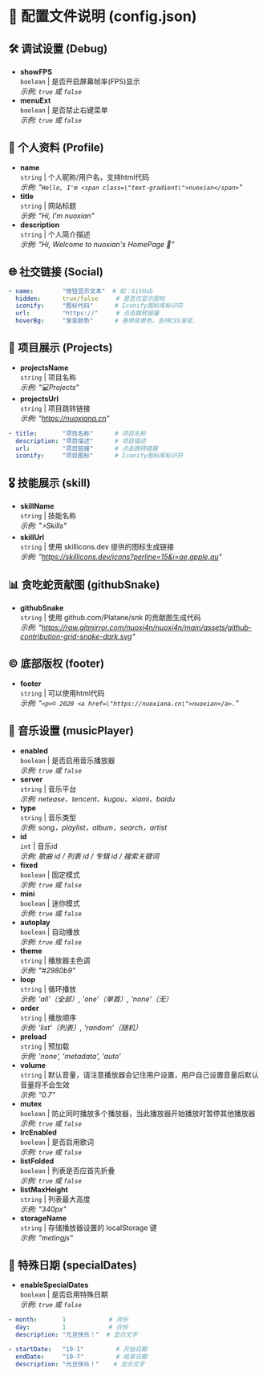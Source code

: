 # 📁 配置文件说明 (config.json)

## 🛠 调试设置 (Debug)
- **showFPS**  
  `boolean` | 是否开启屏幕帧率(FPS)显示  
  *示例: `true` 或 `false`*
- **menuExt**  
  `boolean` | 是否禁止右键菜单  
  *示例: `true` 或 `false`*

## 👤 个人资料 (Profile)
- **name**  
  `string` | 个人昵称/用户名，支持html代码  
  *示例: "```Hello, I'm <span class=\"text-gradient\">nuoxian</span>```"*
- **title**  
  `string` | 网站标题  
  *示例: "Hi, I'm nuoxian"*
- **description**  
  `string` | 个人简介描述  
  *示例: "Hi, Welcome to nuoxian's HomePage 👋"*

## 🌐 社交链接 (Social)
```yaml
- name:        "按钮显示文本"  # 如：GitHub
  hidden:      true/false     # 是否仅显示图标
  iconify:     "图标代码"      # Iconify图标库标识符
  url:         "https://"     # 点击跳转链接
  hoverBg:     "渐变颜色"      # 悬停背景色，支持CSS渐变、
```

## 📁 项目展示 (Projects)
- **projectsName**  
  `string` | 项目名称  
  *示例: "💻Projects"*
- **projectsUrl**  
  `string` | 项目跳转链接  
  *示例: "https://nuoxiana.cn"*
```yaml
- title:       "项目名称"      # 项目名称
  description: "项目描述"      # 项目描述
  url:         "项目链接"      # 点击跳转链接
  iconify:     "项目图标"      # Iconify图标库标识符
```

## 🎖️ 技能展示 (skill)
- **skillName**  
  `string` | 技能名称  
  *示例: "⚡Skills"*
- **skillUrl**  
  `string` | 使用 skillicons.dev 提供的图标生成链接  
  *示例: "https://skillicons.dev/icons?perline=15&i=ae,apple,au"*

## 📊 贪吃蛇贡献图 (githubSnake)
- **githubSnake**  
  `string` | 使用 github.com/Platane/snk 的贡献图生成代码  
  *示例: "https://raw.gitmirror.com/nuoxi4n/nuoxi4n/main/assets/github-contribution-grid-snake-dark.svg"*

## ©️ 底部版权 (footer)
- **footer**  
  `string` | 可以使用html代码  
  *示例: "```<p>© 2020 <a href=\"https://nuoxiana.cn\">nuoxian</a>.```"*

## 🎵 音乐设置 (musicPlayer)
- **enabled**  
  `boolean` | 是否启用音乐播放器  
  *示例: `true` 或 `false`*
- **server**  
  `string` | 音乐平台  
  *示例: netease、tencent、kugou、xiami、baidu*
- **type**  
  `string` | 音乐类型  
  *示例: song，playlist，album，search，artist*
- **id**  
  `int` | 音乐id  
  *示例: 歌曲 id / 列表 id / 专辑 id / 搜索关键词*
- **fixed**  
  `boolean` | 固定模式  
  *示例: `true` 或 `false`*
- **mini**  
  `boolean` | 迷你模式  
  *示例: `true` 或 `false`*
- **autoplay**  
  `boolean` | 自动播放  
  *示例: `true` 或 `false`*
- **theme**  
  `string` | 播放器主色调  
  *示例: "#2980b9"*
- **loop**  
  `string` | 循环播放  
  *示例: 'all'（全部）, 'one'（单首）, 'none'（无）*
- **order**  
  `string` | 播放顺序  
  *示例: 'list'（列表）, 'random'（随机）*
- **preload**  
  `string` | 预加载  
  *示例: 'none', 'metadata', 'auto'*
- **volume**  
  `string` | 默认音量，请注意播放器会记住用户设置，用户自己设置音量后默认音量将不会生效  
  *示例: "0.7"*
- **mutex**  
  `boolean` | 防止同时播放多个播放器，当此播放器开始播放时暂停其他播放器  
  *示例: `true` 或 `false`*
- **lrcEnabled**  
  `boolean` | 是否启用歌词  
  *示例: `true` 或 `false`*
- **listFolded**  
  `boolean` | 列表是否应首先折叠  
  *示例: `true` 或 `false`*
- **listMaxHeight**  
  `string` | 列表最大高度  
  *示例: "340px"*
- **storageName**  
  `string` | 存储播放器设置的 localStorage 键  
  *示例: "metingjs"*

## 📅 特殊日期 (specialDates)
- **enableSpecialDates**  
  `boolean` | 是否启用特殊日期  
  *示例: `true` 或 `false`*
```yaml
- month:       1            # 月份
  day:         1            # 日份
  description: "元旦快乐！"  # 显示文字
```

```yaml
- startDate:   "10-1"         # 开始日期
  endDate:     "10-7"         # 结束日期
  description: "元旦快乐！"    # 显示文字
```
